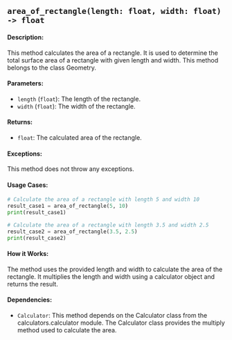 ## `area_of_rectangle(length: float, width: float) -> float`

#### Description:
This method calculates the area of a rectangle. It is used to determine the total surface area of a rectangle with given length and width. This method belongs to the class Geometry.

#### Parameters:
- `length` (`float`): The length of the rectangle.
- `width` (`float`): The width of the rectangle.

#### Returns:
- `float`: The calculated area of the rectangle.

#### Exceptions:
This method does not throw any exceptions.

#### Usage Cases:

```python
# Calculate the area of a rectangle with length 5 and width 10
result_case1 = area_of_rectangle(5, 10)
print(result_case1)

# Calculate the area of a rectangle with length 3.5 and width 2.5
result_case2 = area_of_rectangle(3.5, 2.5)
print(result_case2)
```

#### How it Works:
The method uses the provided length and width to calculate the area of the rectangle. It multiplies the length and width using a calculator object and returns the result.

#### Dependencies:
- `Calculator`: This method depends on the Calculator class from the calculators.calculator module. The Calculator class provides the multiply method used to calculate the area.
